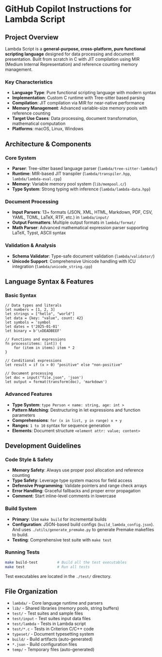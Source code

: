 # GitHub Copilot Instructions for Lambda Script

## Project Overview

Lambda Script is a **general-purpose, cross-platform, pure functional scripting language** designed for data processing and document presentation. Built from scratch in C with JIT compilation using MIR (Medium Internal Representation) and reference counting memory management.

### Key Characteristics
- **Language Type**: Pure functional scripting language with modern syntax
- **Implementation**: Custom C runtime with Tree-sitter based parsing
- **Compilation**: JIT compilation via MIR for near-native performance
- **Memory Management**: Advanced variable-size memory pools with reference counting
- **Target Use Cases**: Data processing, document transformation, mathematical computation
- **Platforms**: macOS, Linux, Windows

## Architecture & Components

### Core System
- **Parser**: Tree-sitter based language parser (`lambda/tree-sitter-lambda/`)
- **Runtime**: MIR-based JIT transpiler (`lambda/transpiler.hpp`, `lambda/lambda-eval.cpp`)
- **Memory**: Variable memory pool system (`lib/mempool.c/`)
- **Type System**: Strong typing with inference (`lambda/lambda-data.hpp`)

### Document Processing
- **Input Parsers**: 13+ formats (JSON, XML, HTML, Markdown, PDF, CSV, YAML, TOML, LaTeX, RTF, etc.) in `lambda/input/`
- **Output Formatters**: Multiple output formats in `lambda/format/`
- **Math Parser**: Advanced mathematical expression parser supporting LaTeX, Typst, ASCII syntax

### Validation & Analysis
- **Schema Validator**: Type-safe document validation (`lambda/validator/`)
- **Unicode Support**: Comprehensive Unicode handling with ICU integration (`lambda/unicode_string.cpp`)

## Language Syntax & Features

### Basic Syntax
```lambda
// Data types and literals
let numbers = [1, 2, 3]
let strings = ["hello", "world"]
let data = {key: "value", count: 42}
let symbols = 'symbol
let dates = t'2025-01-01'
let binary = b'\xDEADBEEF'

// Functions and expressions
fn process(items: [int]) {
    for (item in items) item * 2
}

// Conditional expressions
let result = if (x > 0) "positive" else "non-positive"

// Document processing
let doc = input("file.json", 'json')
let output = format(transform(doc), 'markdown')
```

### Advanced Features
- **Type System**: `type Person < name: string, age: int >`
- **Pattern Matching**: Destructuring in let expressions and function parameters
- **Comprehensions**: `for (x in list, y in range) x + y`
- **Ranges**: `1 to 10` syntax for sequence generation
- **Elements**: Document structure `<element attr: value; content>`

## Development Guidelines

### Code Style & Safety
- **Memory Safety**: Always use proper pool allocation and reference counting
- **Type Safety**: Leverage type system macros for field access
- **Defensive Programming**: Validate pointers and range check arrays
- **Error Handling**: Graceful fallbacks and proper error propagation
- **Comment**: Start inline-level comments in lowercase

### Build System
- **Primary**: Use `make build` for incremental builds
- **Configuration**: JSON-based build configs (`build_lambda_config.json`). And uses `./utils/generate_premake.py` to generate Premake makefiles to build.
- **Testing**: Comprehensive test suite with `make test`

### Running Tests
```bash
make build-test         # Build all the test executables
make test               # Run all tests
```
Test executables are located in the `./test/` directory.

## File Organization

- `lambda/` - Core language runtime and parsers
- `lib/` - Shared libraries (memory pools, string buffers)
- `test/` - Test suites and sample files
- `test/input` - Test suites input data files
- `test/lambda` - Tests in Lambda script
- `test/*.c` - Tests in Criterion C/C++ code
- `typeset/` - Document typesetting system
- `build/` - Build artifacts (auto-generated)
- `*.json` - Build configuration files
- `temp/` - Temporary files (auto-generated)
